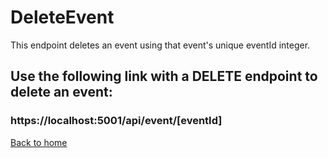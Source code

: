 # DeleteEvent

This endpoint deletes an event using that event's unique eventId integer.

## Use the following link with a DELETE endpoint to delete an event:
### https://localhost:5001/api/event/[eventId]

[Back to home](../../README.md)
